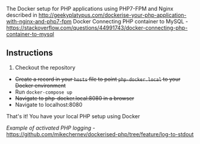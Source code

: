 The Docker setup for PHP applications using PHP7-FPM and Nginx described in http://geekyplatypus.com/dockerise-your-php-application-with-nginx-and-php7-fpm
Docker Connecting PHP container to MySQL - https://stackoverflow.com/questions/44991743/docker-connecting-php-container-to-mysql

## Instructions
1. Checkout the repository
* ~~Create a record in your `hosts` file to point `php-docker.local` to your Docker environment~~
* Run `docker-compose up`
* ~~Navigate to php-docker.local:8080 in a browser~~
* Navigate to localhost:8080

That's it! You have your local PHP setup using Docker

*Example of activated PHP logging* - https://github.com/mikechernev/dockerised-php/tree/feature/log-to-stdout
